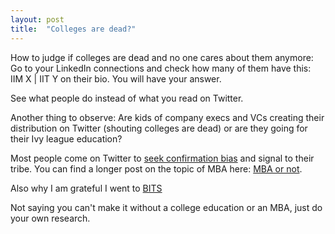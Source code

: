 ```yaml
---
layout: post
title:  "Colleges are dead?"
---
```


How to judge if colleges are dead and no one cares about them anymore: Go to your LinkedIn connections and check how many of them have this: IIM X | IIT Y on their bio. You will have your answer.

See what people do instead of what you read on Twitter.

Another thing to observe: Are kids of company execs and VCs creating their distribution on Twitter (shouting colleges are dead) or are they going for their Ivy league education?

Most people come on Twitter to [seek confirmation bias](https://manassaloi.com/2021/09/20/confirmation-bias.html) and signal to their tribe. You can find a longer post on the topic of MBA here: [MBA or not](https://manassaloi.com/2021/01/09/MBA-not.html).

Also why I am grateful I went to [BITS](https://linkedin.com/pulse/should-you-go-college-manas-j-saloi/)

Not saying you can't make it without a college education or an MBA, just do your own research.
